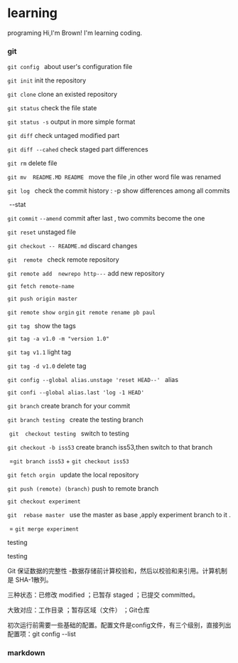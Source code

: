 # learning
programing
Hi,I'm Brown!
I'm learning coding.

### git 

`git config ` 	about user's configuration file 

`git init` init the repository

`git clone` clone an existed repository

`git status`   check the file state

`git status -s`  output in more simple format

`git diff` 	check untaged modified part 

`git diff --cahed`  check  staged part differences

`git rm`		delete file

`git mv  README.MD README ` move the file ,in other word file was renamed

`git log `   	check the commit history  : -p show differences among all commits

​						--stat  

`git` `commit` `--amend`  commit after last , two commits become the one 

`git reset`	unstaged file

`git checkout -- README.md` discard changes

`git  remote `  check remote repository   

`git remote add  newrepo http---`   add new repository

`git fetch remote-name ` 

`git push origin master`	

`git remote show orgin`  `git remote rename pb paul`

`git tag ` show the tags

`git tag -a v1.0 -m "version 1.0"`

`git tag v1.1`	 		  light tag

`git tag -d v1.0` 		delete tag

`git config --global alias.unstage 'reset HEAD--' ` alias

`git confi --global alias.last 'log -1 HEAD'`  

`git branch` 	create branch for your commit

`git branch testing `   create the testing branch 

​	`git  checkout testing ` switch to testing 

`git checkout -b iss53` create branch iss53,then switch to that branch

​      =`git branch iss53`   + `git checkout iss53`

`git fetch orgin ` 		update the local repository

`git push (remote) (branch)` push to remote branch 

`git checkout experiment ` 

`git  rebase master ` 	use the master as base ,apply experiment branch to it .

​				=  `git merge experiment`

 





testing

testing

Git 保证数据的完整性 -数据存储前计算校验和，然后以校验和来引用。计算机制是 SHA-1散列。

三种状态：已修改 modified ；已暂存 staged ；已提交 committed。

大致对应：工作目录   		；暂存区域（文件） ；Git仓库

初次运行前需要一些基础的配置。配置文件是config文件，有三个级别，直接列出配置项：git config --list 



### markdown



